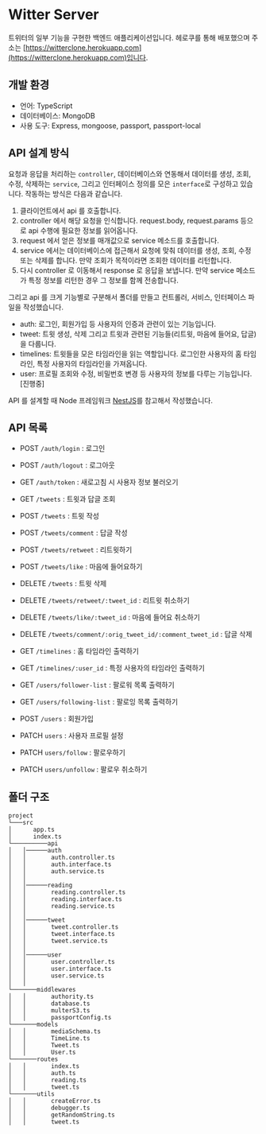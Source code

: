 # Witter Server

트위터의 일부 기능을 구현한 백엔드 애플리케이션입니다. 헤로쿠를 통해 배포했으며 주소는 [https://witterclone.herokuapp.com](https://witterclone.herokuapp.com)입니다.

## 개발 환경

- 언어: TypeScript
- 데이터베이스: MongoDB
- 사용 도구: Express, mongoose, passport, passport-local

## API 설계 방식

요청과 응답을 처리하는 `controller`, 데이터베이스와 연동해서 데이터를 생성, 조회, 수정, 삭제하는 `service`, 그리고 인터페이스 정의를 모은 `interface`로 구성하고 있습니다. 작동하는 방식은 다음과 같습니다.

1. 클라이언트에서 api 를 호출합니다.
2. controller 에서 해당 요청을 인식합니다. request.body, request.params 등으로 api 수행에 필요한 정보를 읽어옵니다.
3. request 에서 얻은 정보를 매개값으로 service 메소드를 호출합니다.
4. service 에서는 데이터베이스에 접근해서 요청에 맞춰 데이터를 생성, 조회, 수정 또는 삭제를 합니다. 만약 조회가 목적이라면 조회한 데이터를 리턴합니다.
5. 다시 controller 로 이동해서 response 로 응답을 보냅니다. 만약 service 메소드가 특정 정보를 리턴한 경우 그 정보를 함께 전송합니다.

그리고 api 를 크게 기능별로 구분해서 폴더를 만들고 컨트롤러, 서비스, 인터페이스 파일을 작성했습니다.

- auth: 로그인, 회원가입 등 사용자의 인증과 관련이 있는 기능입니다.
- tweet: 트윗 생성, 삭제 그리고 트윗과 관련된 기능들(리트윗, 마음에 들어요, 답글)을 다룹니다.
- timelines: 트윗들을 모은 타임라인을 읽는 역할입니다. 로그인한 사용자의 홈 타임라인, 특정 사용자의 타임라인을 가져옵니다.
- user: 프로필 조회와 수정, 비밀번호 변경 등 사용자의 정보를 다루는 기능입니다. [진행중]

API 를 설계할 때 Node 프레임워크 [NestJS](https://nestjs.com/)를 참고해서 작성했습니다.

## API 목록

- POST `/auth/login` : 로그인
- POST `/auth/logout` : 로그아웃
- GET `/auth/token` : 새로고침 시 사용자 정보 불러오기

- GET `/tweets` : 트윗과 답글 조회
- POST `/tweets` : 트윗 작성
- POST `/tweets/comment` : 답글 작성
- POST `/tweets/retweet` : 리트윗하기
- POST `/tweets/like` : 마음에 들어요하기
- DELETE `/tweets` : 트윗 삭제
- DELETE `/tweets/retweet/:tweet_id` : 리트윗 취소하기
- DELETE `/tweets/like/:tweet_id` : 마음에 들어요 취소하기
- DELETE `/tweets/comment/:orig_tweet_id/:comment_tweet_id` : 답글 삭제

- GET `/timelines` : 홈 타임라인 출력하기
- GET `/timelines/:user_id` : 특정 사용자의 타임라인 출력하기

- GET `/users/follower-list` : 팔로워 목록 출력하기
- GET `/users/following-list` : 팔로잉 목록 출력하기
- POST `/users` : 회원가입
- PATCH `users` : 사용자 프로필 설정
- PATCH `users/follow` : 팔로우하기
- PATCH `users/unfollow` : 팔로우 취소하기

## 폴더 구조

```
project
└───src
│      app.ts
│      index.ts
└──────────api
│   │──────auth
│   │       auth.controller.ts
│   │       auth.interface.ts
│   │       auth.service.ts
│   │
│   │──────reading
│   │       reading.controller.ts
│   │       reading.interface.ts
│   │       reading.service.ts
│   │
│   │──────tweet
│   │       tweet.controller.ts
│   │       tweet.interface.ts
│   │       tweet.service.ts
│   │
│   │──────user
│   │       user.controller.ts
│   │       user.interface.ts
│   │       user.service.ts
│   │
└───────middlewares
│   │       authority.ts
│   │       database.ts
│   │       multerS3.ts
│   │       passportConfig.ts
└───────models
│   │       mediaSchema.ts
│   │       TimeLine.ts
│   │       Tweet.ts
│   │       User.ts
└───────routes
│   │       index.ts
│   │       auth.ts
│   │       reading.ts
│   │       tweet.ts
└───────utils
│   │       createError.ts
│   │       debugger.ts
│   │       getRandomString.ts
│   │       tweet.ts
```
